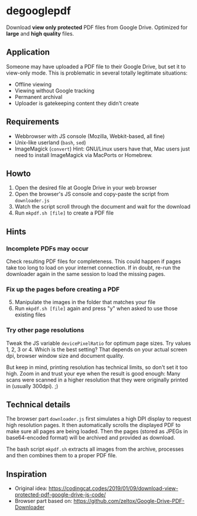 # degooglepdf
Download **view only protected** PDF files from Google Drive. Optimized for **large** and **high quality** files.

## Application
Someone may have uploaded a PDF file to their Google Drive, but set it to view-only mode. This is problematic in several totally legitimate situations:
* Offline viewing
* Viewing without Google tracking
* Permanent archival
* Uploader is gatekeeping content they didn't create

## Requirements
* Webbrowser with JS console (Mozilla, Webkit-based, all fine)
* Unix-like userland (`bash`, `sed`)
* ImageMagick (`convert`)
Hint: GNU/Linux users have that, Mac users just need to install ImageMagick via MacPorts or Homebrew.

## Howto
1. Open the desired file at Google Drive in your web browser
2. Open the browser's JS console and copy-paste the script from `downloader.js`
3. Watch the script scroll through the document and wait for the download
4. Run `mkpdf.sh [file]` to create a PDF file

## Hints

### Incomplete PDFs may occur

Check resulting PDF files for completeness. This could happen if pages take too long to load on your internet connection. If in doubt, re-run the downloader again in the same session to load the missing pages.

### Fix up the pages before creating a PDF

5. Manipulate the images in the folder that matches your file
6. Run `mkpdf.sh [file]` again and press "y" when asked to use those existing files

### Try other page resolutions
Tweak the JS variable `devicePixelRatio` for optimum page sizes. Try values 1, 2, 3 or 4. Which is the best setting? That depends on your actual screen dpi, browser window size and document quality.

But keep in mind, printing resolution has technical limits, so don't set it too high. Zoom in and trust your eye when the result is good enough: Many scans were scanned in a higher resolution that they were originally printed in (usually 300dpi). ;)

## Technical details
The browser part `downloader.js` first simulates a high DPI display to request high resolution pages.
It then automatically scrolls the displayed PDF to make sure all pages are being loaded.
Then the pages (stored as JPEGs in base64-encoded format) will be archived and provided as download.

The bash script `mkpdf.sh` extracts all images from the archive, processes and then combines them to a proper PDF file.

## Inspiration
* Original idea: https://codingcat.codes/2019/01/09/download-view-protected-pdf-google-drive-js-code/
* Browser part based on: https://github.com/zeltox/Google-Drive-PDF-Downloader
